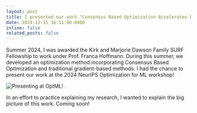 ```yaml
---
layout: post
title: I presented our work "Consensus Based Optimization Accelerates Gradient Descent" at NeurIPS OptML!
date: 2024-12-15 16:11:00-0400
inline: false
related_posts: false
---
```


Summer 2024, I was awarded the Kirk and Marjorie Dawson Family SURF Fellowship to work under Prof. Franca Hoffmann. During this summer, we developed an optimization method incorporating Consensus Based Optimization and traditional gradient-based methods. I had the chance to present our work at the 2024 NeurIPS Optimization for ML workshop!

![Presenting at OptML!](../img/optml.jpeg)

In an effort to practice explaining my research, I wanted to explain the big picture of this work. Coming soon!